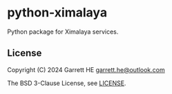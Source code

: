 # python-ximalaya

Python package for Ximalaya services.

## License

Copyright (C) 2024 Garrett HE <garrett.he@outlook.com>

The BSD 3-Clause License, see [LICENSE](./LICENSE).
